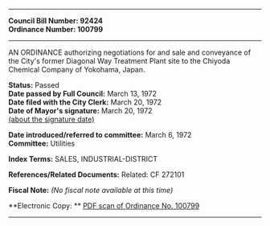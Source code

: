 * * * * *  
  
**Council Bill Number: [](#h0)[](#h2)92424**   
**Ordinance Number: 100799**  
  
* * * * *  
  
AN ORDINANCE authorizing negotiations for and sale and conveyance of the City's former Diagonal Way Treatment Plant site to the Chiyoda Chemical Company of Yokohama, Japan.  
  
**Status:** Passed   
**Date passed by Full Council:** March 13, 1972   
**Date filed with the City Clerk:** March 20, 1972   
**Date of Mayor's signature:** March 20, 1972   
[(about the signature date)](/~public/approvaldate.htm)   
  
  
**Date introduced/referred to committee:** March 6, 1972   
**Committee:** Utilities   
  
**Index Terms:** SALES, INDUSTRIAL-DISTRICT  
  
**References/Related Documents:** Related: CF 272101  
  
**Fiscal Note:** *(No fiscal note available at this time)*  
  
**Electronic Copy: ** [PDF scan of Ordinance No. 100799](/~archives/Ordinances/Ord_100799.pdf)  
  
* * * * *  
